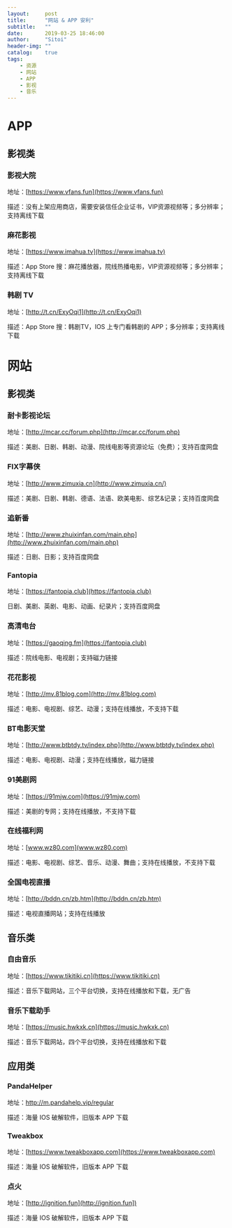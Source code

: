 ```yaml
---
layout:     post
title:      "网站 & APP 安利"
subtitle:   ""
date:       2019-03-25 18:46:00
author:     "Sitoi"
header-img: ""
catalog:    true
tags:
    - 资源
    - 网站
    - APP
    - 影视
    - 音乐
---
```



# APP

## 影视类

### 影视大院

地址：[https://www.vfans.fun](https://www.vfans.fun)

描述：没有上架应用商店，需要安装信任企业证书，VIP资源视频等；多分辨率；支持离线下载


### 麻花影视

地址：[https://www.imahua.tv](https://www.imahua.tv)

描述：App Store 搜：麻花播放器，院线热播电影，VIP资源视频等；多分辨率；支持离线下载

### 韩剧 TV

地址：[http://t.cn/ExyOqi1](http://t.cn/ExyOqi1)

描述：App Store 搜：韩剧TV，IOS 上专门看韩剧的 APP；多分辨率；支持离线下载

# 网站


## 影视类

### 耐卡影视论坛

地址：[http://mcar.cc/forum.php](http://mcar.cc/forum.php)

描述：美剧、日剧、韩剧、动漫、院线电影等资源论坛（免费）；支持百度网盘

### FIX字幕侠

地址：[http://www.zimuxia.cn](http://www.zimuxia.cn/)

描述：美剧、日剧、韩剧、德语、法语、欧美电影、综艺&记录；支持百度网盘

### 追新番

地址：[http://www.zhuixinfan.com/main.php](http://www.zhuixinfan.com/main.php)

描述：日剧、日影；支持百度网盘

### Fantopia

地址：[https://fantopia.club](https://fantopia.club)

日剧、美剧、英剧、电影、动画、纪录片；支持百度网盘

### 高清电台

地址：[https://gaoqing.fm](https://fantopia.club)

描述：院线电影、电视剧；支持磁力链接

### 花花影视

地址：[http://mv.81blog.com](http://mv.81blog.com)

描述：电影、电视剧、综艺、动漫；支持在线播放，不支持下载

### BT电影天堂

地址：[http://www.btbtdy.tv/index.php](http://www.btbtdy.tv/index.php)

描述：电影、电视剧、动漫；支持在线播放，磁力链接

### 91美剧网

地址：[https://91mjw.com](https://91mjw.com)

描述：美剧的专网；支持在线播放，不支持下载

### 在线福利网

地址：[www.wz80.com](www.wz80.com)

描述：电影、电视剧、综艺、音乐、动漫、舞曲；支持在线播放，不支持下载

### 全国电视直播

地址：[http://bddn.cn/zb.htm](http://bddn.cn/zb.htm)

描述：电视直播网站；支持在线播放

## 音乐类

### 自由音乐

地址：[https://www.tikitiki.cn](https://www.tikitiki.cn)

描述：音乐下载网站，三个平台切换，支持在线播放和下载，无广告

### 音乐下载助手

地址：[https://music.hwkxk.cn](https://music.hwkxk.cn)

描述：音乐下载网站，四个平台切换，支持在线播放和下载


## 应用类

### PandaHelper

地址：http://m.pandahelp.vip/regular

描述：海量 IOS 破解软件，旧版本 APP 下载

### Tweakbox

地址：[https://www.tweakboxapp.com](https://www.tweakboxapp.com)

描述：海量 IOS 破解软件，旧版本 APP 下载

### 点火

地址：[http://ignition.fun](http://ignition.fun])

描述：海量 IOS 破解软件，旧版本 APP 下载